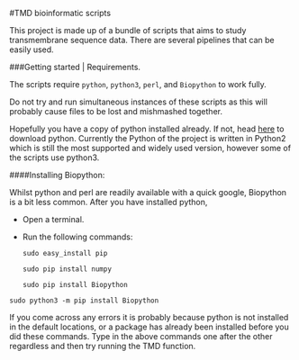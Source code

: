 #TMD bioinformatic scripts

This project is made up of a bundle of scripts that aims to study transmembrane sequence data. There are several pipelines that can be easily used.


###Getting started | Requirements.

The scripts require `python`, `python3`, `perl`, and `Biopython` to work fully.

Do not try and run simultaneous instances of these scripts as this will probably cause files to be lost and mishmashed together.

Hopefully you have a copy of python installed already. If not, head [here](https://www.python.org/downloads/) to download python. Currently the Python of the project is written in Python2 which is still the most supported and widely used version, however some of the scripts use python3.

####Installing Biopython:

Whilst python and perl are readily available with a  quick google, Biopython is a bit less common. After you have installed python,

 - Open a terminal.
 - Run the following commands:

 	`sudo easy_install pip`

 	`sudo pip install numpy`

	`sudo pip install Biopython`

  `sudo python3 -m pip install Biopython`

If you come across any errors it is probably because python is not installed in the default locations, or a package has already been installed before you did these commands. Type in the above commands one after the other regardless and then try running the TMD function.
